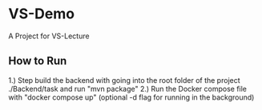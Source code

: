# VS-Demo
A Project for VS-Lecture

## How to Run
1.) Step build the backend with going into the root folder of the project ./Backend/task and run "mvn package"
2.) Run the Docker compose file with "docker compose up" (optional -d flag for running in the background)